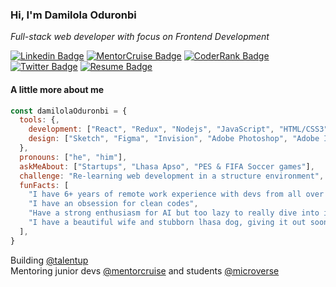 ### Hi, I'm Damilola Oduronbi
*Full-stack web developer with focus on Frontend Development*

[![Linkedin Badge](https://img.shields.io/badge/-LinkedIn-blue)](https://www.linkedin.com/in/doduronbi/)
[![MentorCruise Badge](https://img.shields.io/badge/-MentorCruise-%236C3DFD)](https://mentorcruise.com/mentor/DamilolaOduronbi/)
[![CoderRank Badge](https://img.shields.io/badge/-CodersRank-%234FAEB7)](https://profile.codersrank.io/user/oracleot)
[![Twitter Badge](https://img.shields.io/badge/-Twitter-%2347A1F2)](https://twitter.com/doduronbi)
[![Resume Badge](https://img.shields.io/badge/-Resume-%23333)](https://docs.google.com/document/d/1zhaTDfRFo71sz9bapEFUBQOw2indEVTpr4sLARel0W8/edit#)

#### A little more about me

```javascript
const damilolaOduronbi = {
  tools: {,
    development: ["React", "Redux", "Nodejs", "JavaScript", "HTML/CSS3", "Semantic UI", "SASS", "Bootstrap", "Ruby", "Jekyll", "Atom Editor", "Netlify", "Firebase"],
    design: ["Sketch", "Figma", "Invision", "Adobe Photoshop", "Adobe Illustrator"]
  },
  pronouns: ["he", "him"],
  askMeAbout: ["Startups", "Lhasa Apso", "PES & FIFA Soccer games"],
  challenge: "Re-learning web development in a structure environment",
  funFacts: [
    "I have 6+ years of remote work experience with devs from all over the world",
    "I have an obsession for clean codes",
    "Have a strong enthusiasm for AI but too lazy to really dive into it",
    "I have a beautiful wife and stubborn lhasa dog, giving it out soon :-("
  ],
}
```

Building [@talentup](https://github.com/talentup)   
Mentoring junior devs [@mentorcruise](https://mentorcruise.com/) and students [@microverse](https://github.com/microverseinc)
